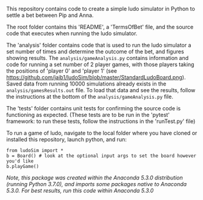 This repository contains code to create a simple ludo simulator in Python to settle a bet between Pip and Anna.

The root folder contains this 'README', a 'TermsOfBet' file, and the source code that executes when running the ludo simulator. 

The 'analysis' folder contains code that is used to run the ludo simulator a set number of times and determine the outcome of the bet, and figures showing results. The `analysis/gameAnalysis.py` contains information and code for running a set number of 2 player games, with those players taking the positions of 'player 0' and 'player 1' (see https://github.com/jaib1/ludoSim/blob/master/StandardLudoBoard.png). Saved data from running 10000 simulations already exists in the `analysis/gamesResults.out` file. To load that data and see the results, follow the instructions at the bottom of the `analysis/gameAnalysis.py` file. 

The 'tests' folder contains unit tests for confirming the source code is functioning as expected. (These tests are to be run in the 'pytest' framework: to run these tests, follow the instructions in the 'runTest.py' file) 

To run a game of ludo, navigate to the local folder where you have cloned or installed this repository, launch python, and run:
```
from ludoSim import *
b = Board() # look at the optional input args to set the board however you'd like
b.playGame()
```

*Note, this package was created within the Anaconda 5.3.0 distribution (running Python 3.7.0), and imports some packages native to Anaconda 5.3.0. For best results, run this code within Anaconda 5.3.0*